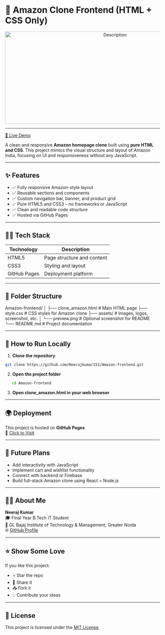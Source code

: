 # 🛒 Amazon Clone Frontend (HTML + CSS Only)

<p align="center">
  <img src="images/s12.PNG" alt="Description" width="700" height="300"/>
</p>

---

[🔗 Live Demo](https://neerajkumar151.github.io/Amazon-frontend/clone_amazon.html)

A clean and responsive **Amazon homepage clone** built using **pure HTML and CSS**. This project mimics the visual structure and layout of Amazon India, focusing on UI and responsiveness without any JavaScript.


---

## ✨ Features

- ✅ Fully responsive Amazon-style layout
- ✅ Reusable sections and components
- ✅ Custom navigation bar, banner, and product grid
- ✅ Pure HTML5 and CSS3 – no frameworks or JavaScript
- ✅ Clean and readable code structure
- ✅ Hosted via GitHub Pages

---

## 🧑‍💻 Tech Stack

| Technology | Description              |
|------------|--------------------------|
| HTML5      | Page structure and content |
| CSS3       | Styling and layout        |
| GitHub Pages | Deployment platform     |

---

## 📂 Folder Structure
Amazon-frontend/
│
├── clone_amazon.html # Main HTML page
├── style.css # CSS styles for Amazon clone
├── assets/ # Images, logos, screenshot, etc.
│ └── preview.png # Optional screenshot for README
└── README.md # Project documentation

---

## 🚀 How to Run Locally

1. **Clone the repository**
```bash
git clone https://github.com/Neerajkumar151/Amazon-frontend.git
```
2. **Open the project folder**
```bash
   cd Amazon-frontend
```
3. **Open clone_amazon.html in your web browser**

---

## 🌍 Deployment

This project is hosted on **GitHub Pages**  
🔗 [Click to Visit](https://neerajkumar151.github.io/Amazon-frontend/clone_amazon.html)

---

## 🔮 Future Plans

- Add interactivity with JavaScript  
- Implement cart and wishlist functionality  
- Connect with backend or Firebase  
- Build full-stack Amazon clone using React + Node.js

---

## 🙋‍♂️ About Me

**Neeraj Kumar**  
🎓 Final Year B.Tech IT Student  
🏫 GL Bajaj Institute of Technology & Management, Greater Noida  
🌐 [GitHub Profile](https://github.com/Neerajkumar151)

---

## ⭐ Show Some Love

If you like this project:

- ⭐ Star the repo  
- 📌 Share it  
- 📥 Fork it  
- 💡 Contribute your ideas  

---

## 📄 License

This project is licensed under the [MIT License](https://opensource.org/licenses/MIT).

